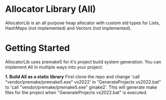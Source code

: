 Allocator Library (All)
=======================
AllocatorLib is an all purpose heap allocator with custom std types for Lists, HashMaps (not implemented) and Vectors (not implemented).

# Getting Started
AllocatorLib uses premake5 for it's project build system generation.
You can implement All in multiple ways into your project:

__1. Build All as a static library__
    First clone the repo and change 'call "vendor/premake/premake5.exe" vs2022' in
    "GenerateProjects vs2022.bat" to 'call "vendor/premake/premake5.exe" gmake2'.
    This will generate make files for the project when "GenerateProjects vs2022.bat"
    is executed. 